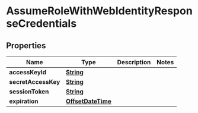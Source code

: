 

# AssumeRoleWithWebIdentityResponseCredentials


## Properties

| Name | Type | Description | Notes |
|------------ | ------------- | ------------- | -------------|
|**accessKeyId** | [**String**](String.md) |  |  |
|**secretAccessKey** | [**String**](String.md) |  |  |
|**sessionToken** | [**String**](String.md) |  |  |
|**expiration** | [**OffsetDateTime**](OffsetDateTime.md) |  |  |



